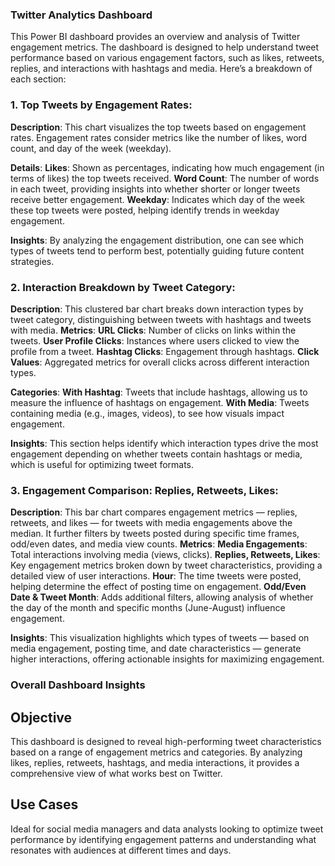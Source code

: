 ### Twitter Analytics Dashboard

This Power BI dashboard provides an overview and analysis of Twitter engagement metrics. The dashboard is designed to help understand tweet performance based on various engagement factors, such as likes, retweets, replies, and interactions with hashtags and media. Here’s a breakdown of each section:

### 1. Top Tweets by Engagement Rates:

**Description**: 
This chart visualizes the top tweets based on engagement rates. Engagement rates consider metrics like the number of likes, word count, and day of the week (weekday).

**Details**:
**Likes**: Shown as percentages, indicating how much engagement (in terms of likes) the top tweets received.
**Word Count**: The number of words in each tweet, providing insights into whether shorter or longer tweets receive better engagement.
**Weekday**: Indicates which day of the week these top tweets were posted, helping identify trends in weekday engagement.

**Insights**: By analyzing the engagement distribution, one can see which types of tweets tend to perform best, potentially guiding future content strategies.

### 2. Interaction Breakdown by Tweet Category:

**Description**: This clustered bar chart breaks down interaction types by tweet category, distinguishing between tweets with hashtags and tweets with media.
**Metrics**:
**URL Clicks**: Number of clicks on links within the tweets.
**User Profile Clicks**: Instances where users clicked to view the profile from a tweet.
**Hashtag Clicks**: Engagement through hashtags.
**Click Values**: Aggregated metrics for overall clicks across different interaction types.

**Categories**:
**With Hashtag**: Tweets that include hashtags, allowing us to measure the influence of hashtags on engagement.
**With Media**: Tweets containing media (e.g., images, videos), to see how visuals impact engagement.

**Insights**: This section helps identify which interaction types drive the most engagement depending on whether tweets contain hashtags or media, which is useful for optimizing tweet formats.

### 3. Engagement Comparison: Replies, Retweets, Likes:

**Description**: This bar chart compares engagement metrics — replies, retweets, and likes — for tweets with media engagements above the median. It further filters by tweets posted during specific time frames, odd/even dates, and media view counts.
**Metrics**:
**Media Engagements**: Total interactions involving media (views, clicks).
**Replies, Retweets, Likes**: Key engagement metrics broken down by tweet characteristics, providing a detailed view of user interactions.
**Hour**: The time tweets were posted, helping determine the effect of posting time on engagement.
**Odd/Even Date & Tweet Month**: Adds additional filters, allowing analysis of whether the day of the month and specific months (June-August) influence engagement.

**Insights**: This visualization highlights which types of tweets — based on media engagement, posting time, and date characteristics — generate higher interactions, offering actionable insights for maximizing engagement.

### Overall Dashboard Insights

## Objective
This dashboard is designed to reveal high-performing tweet characteristics based on a range of engagement metrics and categories. By analyzing likes, replies, retweets, hashtags, and media interactions, it provides a comprehensive view of what works best on Twitter.

## Use Cases
Ideal for social media managers and data analysts looking to optimize tweet performance by identifying engagement patterns and understanding what resonates with audiences at different times and days.
